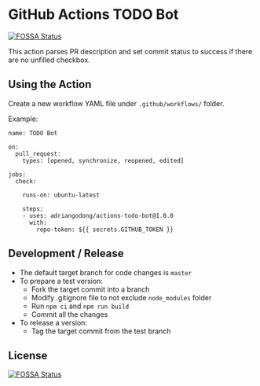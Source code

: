 # GitHub Actions TODO Bot
[![FOSSA Status](https://app.fossa.io/api/projects/git%2Bgithub.com%2Fadriangodong%2Factions-todo-bot.svg?type=shield)](https://app.fossa.io/projects/git%2Bgithub.com%2Fadriangodong%2Factions-todo-bot?ref=badge_shield)


This action parses PR description and set commit status to success if there are no unfilled checkbox.

## Using the Action

Create a new workflow YAML file under `.github/workflows/` folder.

Example:

```
name: TODO Bot

on:
  pull_request:
    types: [opened, synchronize, reopened, edited]

jobs:
  check:

    runs-on: ubuntu-latest

    steps:
    - uses: adriangodong/actions-todo-bot@1.0.0
      with:
        repo-token: ${{ secrets.GITHUB_TOKEN }}
```

## Development / Release

* The default target branch for code changes is `master`
* To prepare a test version:
  * Fork the target commit into a branch
  * Modify .gitignore file to not exclude `node_modules` folder
  * Run `npm ci` and `npm run build`
  * Commit all the changes
* To release a version:
  * Tag the target commit from the test branch


## License
[![FOSSA Status](https://app.fossa.io/api/projects/git%2Bgithub.com%2Fadriangodong%2Factions-todo-bot.svg?type=large)](https://app.fossa.io/projects/git%2Bgithub.com%2Fadriangodong%2Factions-todo-bot?ref=badge_large)